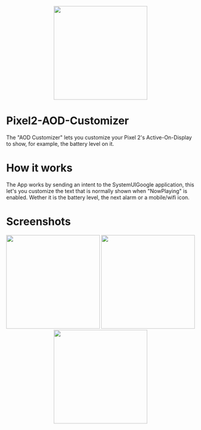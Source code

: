 <p align="center"><img src="http://fs1.directupload.net/images/180406/rvpmfjyj.jpg" width="250"></p>

# Pixel2-AOD-Customizer
The "AOD Customizer" lets you customize your Pixel 2's Active-On-Display to show, for example, the battery level on it. 
# How it works
The App works by sending an intent to the SystemUIGoogle application, this let's you customize the text that is normally shown when "NowPlaying" is enabled.
Wether it is the battery level, the next alarm or a mobile/wifi icon.
# Screenshots
<p align="center">
<img src="http://fs1.directupload.net/images/180406/kygiaxrx.jpg" width="250">
<img src="http://fs1.directupload.net/images/180406/ndbbg644.jpg" width="250">
<img src="http://fs1.directupload.net/images/180406/8bvjb9uc.jpg" width="250">
</p>
